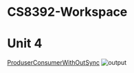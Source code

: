 # CS8392-Workspace
# Unit 4
[ProduserConsumerWithOutSync](https://github.com/rajasekaranap/CS8392-Workspace/blob/master/ProduserConsumerWithOutSync/src/Main.java)
![output](https://rajasekaranap.github.io/photos/raja.jpg)
